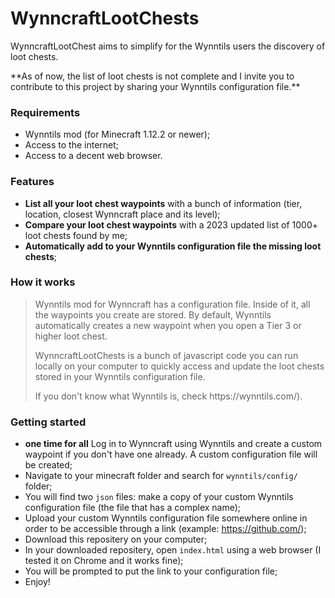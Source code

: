 # WynncraftLootChests

<p>WynncraftLootChest aims to simplify for the Wynntils users the discovery of loot chests.</p>
<p class="color:orange;">**As of now, the list of loot chests is not complete and I invite you to contribute to this project by sharing your Wynntils configuration file.**</p>


<h3>Requirements</h3>

- Wynntils mod (for Minecraft 1.12.2 or newer);
- Access to the internet;
- Access to a decent web browser.


<h3>Features</h3>

- **List all your loot chest waypoints** with a bunch of information (tier, location, closest Wynncraft place and its level);
- **Compare your loot chest waypoints** with a 2023 updated list of 1000+ loot chests found by me;
- **Automatically add to your Wynntils configuration file the missing loot chests**;


<h3>How it works</h3>

> <p>Wynntils mod for Wynncraft has a configuration file. Inside of it, all the waypoints you create are stored. By default, Wynntils automatically creates a new waypoint when you open a Tier 3 or higher loot chest.</p>
> <p>WynncraftLootChests is a bunch of javascript code you can run locally on your computer to quickly access and update the loot chests stored in your Wynntils configuration file.</p>
> <p>If you don't know what Wynntils is, check https://wynntils.com/).</p>


<h3>Getting started</h3>

- __one time for all__ Log in to Wynncraft using Wynntils and create a custom waypoint if you don't have one already. A custom configuration file will be created;
- Navigate to your minecraft folder and search for <code>wynntils/config/</code> folder;
- You will find two <code>json</code> files: make a copy of your custom Wynntils configuration file (the file that has a complex name);
- Upload your custom Wynntils configuration file somewhere online in order to be accessible through a link (example: https://github.com/);
- Download this repositery on your computer;
- In your downloaded repositery, open <code>index.html</code> using a web browser (I tested it on Chrome and it works fine);
- You will be prompted to put the link to your configuration file;
- Enjoy!
